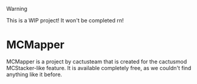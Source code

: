 > [!WARNING]
> This is a WIP project! It won't be completed rn!

# MCMapper
MCMapper is a project by cactusteam that is created for the cactusmod MCStacker-like feature. It is available completely free, as we couldn't find anything like it before.